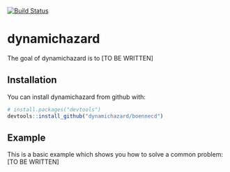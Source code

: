 [![Build Status](https://travis-ci.org/boennecd/dynamichazard.svg?branch=master,osx)](https://travis-ci.org/boennecd/dynamichazard)
# dynamichazard

The goal of dynamichazard is to [TO BE WRITTEN]

## Installation

You can install dynamichazard from github with:

```R
# install.packages("devtools")
devtools::install_github("dynamichazard/boennecd")
```

## Example

This is a basic example which shows you how to solve a common problem: [TO BE WRITTEN]
